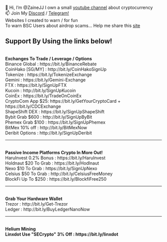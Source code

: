 <br> 👋 Hi, I’m @ZaineJJ I own a small <a href="http://bit.ly/Simplyeverythingcrypto" target="_blank">youtube channel</a> about cryptocurrency 
<br> 📫 Join My <a href="https://discord.gg/tuuFQDPcga" target="_blank">Discord</a> / <a href="https://t.me/simplyeverythingNews" target="_blank">Telegram!</a>
<br> Websites I created to warn / for fun
<br> To warn BSC Users about airdrop scams... Help me share this <a href="https://airdropscams.com" target="_blank">site</a>
<br>
<h2>Support By Using the links below!</h2>
<br> <b>Exchanges To Trade / Leverage / Options</b>
<br>Binance Global   : https://bit.ly/BinanceRebate
<br>CoinHako [SG/MY] : http://bit.ly/CoinHakoSignUp
<br>Tokenize         : https://bit.ly/TokenizeExchange
<br>Gemini           : https://bit.ly/Gemini-Exchange
<br>FTX              : https://bit.ly/SignUpFTX
<br>Kucoin           : http://bit.ly/SignUpKucoin
<br>CoinEx           : https://bit.ly/TradeOnCoinEx
<br>CryptoCom App $25: https://bit.ly/GetYourCryptoCard + https://bit.ly/CDCExchange
<br>ShapeShift DEX   : https://bit.ly/SignUpShapeShift
<br>Bybit Grab $600  : http://bit.ly/SignUpByBit
<br>Phemex Grab $100 : https://bit.ly/SignUpPhemex
<br>BitMex 10% off   : http://bit.ly/BitMexNow
<br>Deribit Options  : http://bit.ly/SignUpDeribit
<hr>
<br><b>Passive Income Platforms Crypto In More Out!</b>
<br>HaruInvest 0.2% Bonus : https://bit.ly/HaruInvest
<br>Holdnaut $20 To Grab  : https://bit.ly/Hodlnaut
<br>Nexo $10 To Grab      : https://bit.ly/SignUpNexo
<br>Celsius $50 To Grab   : http://bit.ly/CelsiusFreeMoney
<br>BlockFi Up To $250    : https://bit.ly/BlockfiFree250
<hr>
<br><b>Grab Your Hardware Wallet</b>
<br>Trezor : http://bit.ly/Get-Trezor
<br>Ledger : http://bit.ly/BuyLedgerNanoNow
<hr>
<br> <b>Helium Mining<b/>
<br>Linxdot Use <b>"SECrypto"</b> 3% Off : https://bit.ly/linxdot
